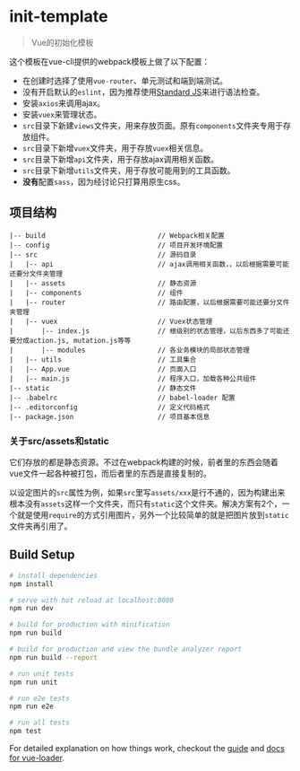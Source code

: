 # init-template

> Vue的初始化模板

这个模板在vue-cli提供的webpack模板上做了以下配置：

- 在创建时选择了使用`vue-router`、单元测试和端到端测试。
- 没有开启默认的`eslint`，因为推荐使用[Standard JS](https://standardjs.com/index.html#install)来进行语法检查。
- 安装`axios`来调用ajax。
- 安装`vuex`来管理状态。
- `src`目录下新建`views`文件夹，用来存放页面。原有`components`文件夹专用于存放组件。
- `src`目录下新增`vuex`文件夹，用于存放`vuex`相关信息。
- `src`目录下新增`api`文件夹，用于存放ajax调用相关函数。
- `src`目录下新增`utils`文件夹，用于存放可能用到的工具函数。
- **没有**配置`sass`，因为经讨论只打算用原生css。


## 项目结构

```
|-- build                            // Webpack相关配置
|-- config                           // 项目开发环境配置
|-- src                              // 源码目录
|   |-- api                          // ajax调用相关函数，，以后根据需要可能还要分文件夹管理
|   |-- assets                       // 静态资源
|   |-- components                   // 组件
|   |-- router                       // 路由配置，以后根据需要可能还要分文件夹管理
|   |-- vuex                         // Vuex状态管理
|       |-- index.js                 // 根级别的状态管理，以后东西多了可能还要分成action.js, mutation.js等等
|       |-- modules                  // 各业务模块的局部状态管理
|   |-- utils                        // 工具集合
|   |-- App.vue                      // 页面入口
|   |-- main.js                      // 程序入口，加载各种公共组件
|-- static                           // 静态文件
|-- .babelrc                         // babel-loader 配置
|-- .editorconfig                    // 定义代码格式
|-- package.json                     // 项目基本信息
```

### 关于src/assets和static

它们存放的都是静态资源。不过在webpack构建的时候，前者里的东西会随着vue文件一起各种被打包，而后者里的东西是直接复制的。

以设定图片的`src`属性为例，如果`src`里写`assets/xxx`是行不通的，因为构建出来根本没有`assets`这样一个文件夹，而只有`static`这个文件夹。解决方案有2个，一个就是使用`require`的方式引用图片，另外一个比较简单的就是把图片放到`static`文件夹再引用了。

## Build Setup

``` bash
# install dependencies
npm install

# serve with hot reload at localhost:8080
npm run dev

# build for production with minification
npm run build

# build for production and view the bundle analyzer report
npm run build --report

# run unit tests
npm run unit

# run e2e tests
npm run e2e

# run all tests
npm test
```

For detailed explanation on how things work, checkout the [guide](http://vuejs-templates.github.io/webpack/) and [docs for vue-loader](http://vuejs.github.io/vue-loader).
